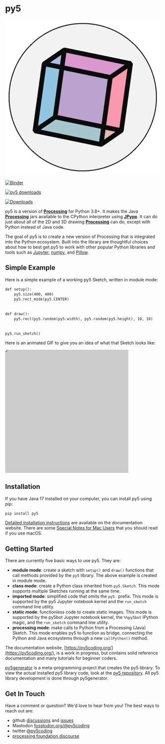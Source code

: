 # py5

![py5 logo](images/main/logo.png)

[![Binder](https://mybinder.org/badge_logo.svg)](https://mybinder.org/v2/gh/py5coding/py5book/HEAD?urlpath=lab)

[![py5 downloads](https://pepy.tech/badge/py5/month)](https://pepy.tech/project/py5)

[![Downloads](https://pepy.tech/badge/py5/week)](https://pepy.tech/project/py5)

py5 is a version of [**Processing**][processing] for Python 3.8+. It makes the Java [**Processing**][processing] jars available to the CPython interpreter using [**JPype**][jpype]. It can do just about all of the 2D and 3D drawing [**Processing**][processing] can do, except with Python instead of Java code.

The goal of py5 is to create a new version of Processing that is integrated into the Python ecosystem. Built into the library are thoughtful choices about how to best get py5 to work with other popular Python libraries and tools such as [Jupyter][jupyter], [numpy][numpy], and [Pillow][pillow].

## Simple Example

Here is a simple example of a working py5 Sketch, written in module mode:

```{code-cell} ipython3
def setup():
    py5.size(400, 400)
    py5.rect_mode(py5.CENTER)


def draw():
    py5.rect(py5.random(py5.width), py5.random(py5.height), 10, 10)


py5.run_sketch()
```

Here is an animated GIF to give you an idea of what that Sketch looks like:

![index_example](images/main/index_example.gif)

## Installation

If you have Java 17 installed on your computer, you can install py5 using pip:

```bash
pip install py5
```

[Detailed installation instructions](https://py5coding.org/content/install.html) are available on the documentation website. There are some [Special Notes for Mac Users](https://py5coding.org/content/macos_users.html) that you should read if you use macOS.

## Getting Started

There are currently five basic ways to use py5. They are:

* **module mode**: create a sketch with `setup()` and `draw()` functions that call methods provided by the `py5` library. The above example is created in module mode.
* **class mode**: create a Python class inherited from `py5.Sketch`. This mode supports multiple Sketches running at the same time.
* **imported mode**: simplified code that omits the `py5.` prefix. This mode is supported by the py5 Jupyter notebook kernel and the `run_sketch` command line utility.
* **static mode**: functionless code to create static images. This mode is supported by the py5bot Jupyter notebook kernel, the `%%py5bot` IPython magic, and the `run_sketch` command line utility.
* **processing mode**: make calls to Python from a Processing (Java) Sketch. This mode enables py5 to function as bridge, connecting the Python and Java ecosystems through a new `callPython()` method.

The documentation website, [https://py5coding.org/](https://py5coding.org/), is a work in progress, but contains solid reference documentation and many tutorials for beginner coders.

[py5generator][py5generator_repo] is a meta-programming project that creates the py5 library. To view the actual installed py5 library code, look at the [py5 repository][py5_repo]. All py5 library development is done through py5generator.

## Get In Touch

Have a comment or question? We'd love to hear from you! The best ways to reach out are:

* github [discussions](https://github.com/py5coding/py5generator/discussions) and [issues](https://github.com/py5coding/py5generator/issues)
* Mastodon <a rel="me" href="https://fosstodon.org/@py5coding">fosstodon.org/@py5coding</a>
* twitter [@py5coding](https://twitter.com/py5coding)
* [processing foundation discourse](https://discourse.processing.org/)

[processing]: https://github.com/processing/processing4
[jpype]: https://github.com/jpype-project/jpype
[py5_repo]: https://github.com/py5coding/py5
[py5generator_repo]: https://github.com/py5coding/py5generator

[jupyter]: https://jupyter.org/
[numpy]: https://numpy.org/
[pillow]: https://python-pillow.org/
